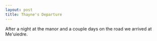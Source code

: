 ```yaml
---
layout: post
title: Thayne's Departure
---
```

After a night at the manor and a couple days on the road we arrived at Me'uiedre.

